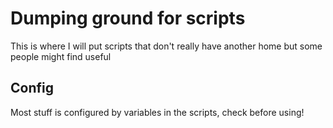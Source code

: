 # Dumping ground for scripts

This is where I will put scripts that don't really have another home but some
people might find useful

## Config

Most stuff is configured by variables in the scripts, check before using!
